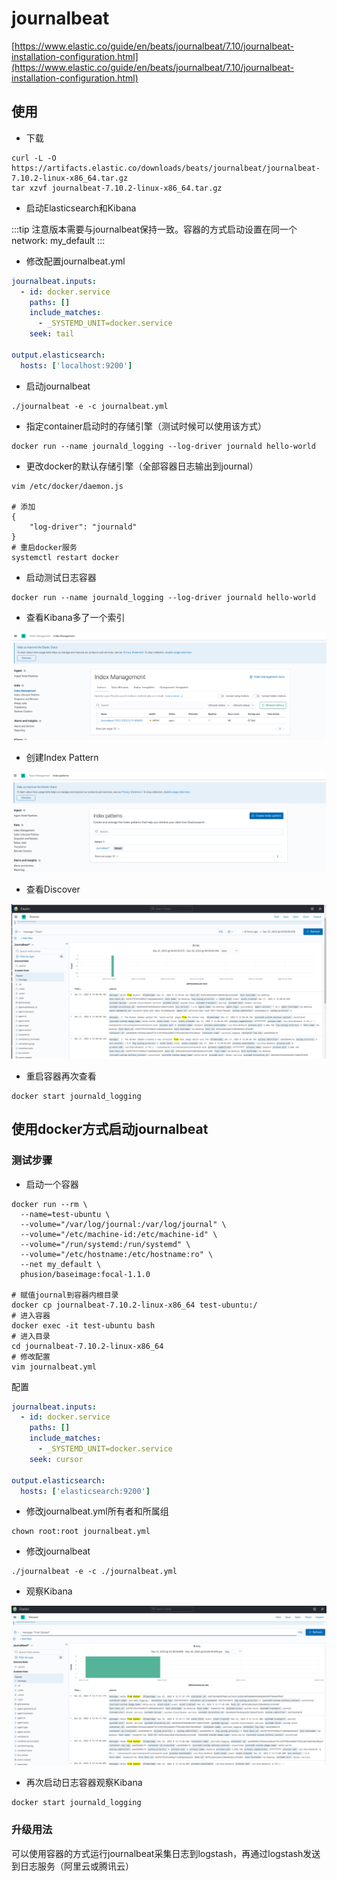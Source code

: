 # journalbeat

[https://www.elastic.co/guide/en/beats/journalbeat/7.10/journalbeat-installation-configuration.html](https://www.elastic.co/guide/en/beats/journalbeat/7.10/journalbeat-installation-configuration.html)

## 使用

- 下载

```shell
curl -L -O https://artifacts.elastic.co/downloads/beats/journalbeat/journalbeat-7.10.2-linux-x86_64.tar.gz
tar xzvf journalbeat-7.10.2-linux-x86_64.tar.gz
```

- 启动Elasticsearch和Kibana

:::tip
注意版本需要与journalbeat保持一致。容器的方式启动设置在同一个 network: my_default
:::

- 修改配置journalbeat.yml

```yml
journalbeat.inputs:
  - id: docker.service
    paths: []
    include_matches:
      - _SYSTEMD_UNIT=docker.service
    seek: tail

output.elasticsearch:
  hosts: ['localhost:9200']
```

- 启动journalbeat

```shell
./journalbeat -e -c journalbeat.yml
```

- 指定container启动时的存储引擎（测试时候可以使用该方式）

```shell
docker run --name journald_logging --log-driver journald hello-world
```

- 更改docker的默认存储引擎（全部容器日志输出到journal）

```shell
vim /etc/docker/daemon.js

# 添加
{
    "log-driver": "journald"
}
# 重启docker服务
systemctl restart docker
```

- 启动测试日志容器

```shell
docker run --name journald_logging --log-driver journald hello-world
```

- 查看Kibana多了一个索引

![](./images/image-1.png)

- 创建Index Pattern

![](./images/image-2.png)

- 查看Discover

![](./images/image-3.png)

- 重启容器再次查看

```shell
docker start journald_logging
```

## 使用docker方式启动journalbeat

### 测试步骤

- 启动一个容器

```shell
docker run --rm \
  --name=test-ubuntu \
  --volume="/var/log/journal:/var/log/journal" \
  --volume="/etc/machine-id:/etc/machine-id" \
  --volume="/run/systemd:/run/systemd" \
  --volume="/etc/hostname:/etc/hostname:ro" \
  --net my_default \
  phusion/baseimage:focal-1.1.0

# 赋值journal到容器内根目录
docker cp journalbeat-7.10.2-linux-x86_64 test-ubuntu:/
# 进入容器
docker exec -it test-ubuntu bash
# 进入目录
cd journalbeat-7.10.2-linux-x86_64
# 修改配置
vim journalbeat.yml
```

配置

```yml
journalbeat.inputs:
  - id: docker.service
    paths: []
    include_matches:
      - _SYSTEMD_UNIT=docker.service
    seek: cursor

output.elasticsearch:
  hosts: ['elasticsearch:9200']
```

- 修改journalbeat.yml所有者和所属组

```shell
chown root:root journalbeat.yml
```

- 修改journalbeat

```shell
./journalbeat -e -c ./journalbeat.yml
```

- 观察Kibana

![](./images/image-4.png)

- 再次启动日志容器观察Kibana

```shell
docker start journald_logging
```

### 升级用法

可以使用容器的方式运行journalbeat采集日志到logstash，再通过logstash发送到日志服务（阿里云或腾讯云）
